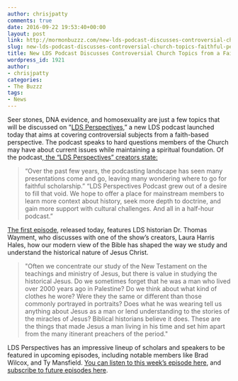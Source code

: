```yaml
---
author: chrisjpatty
comments: true
date: 2016-09-22 19:53:40+00:00
layout: post
link: http://mormonbuzzz.com/new-lds-podcast-discusses-controversial-church-topics-faithful-perspective/
slug: new-lds-podcast-discusses-controversial-church-topics-faithful-perspective
title: New LDS Podcast Discusses Controversial Church Topics from a Faithful Perspective
wordpress_id: 1921
author:
- chrisjpatty
categories:
- The Buzzz
tags:
- News
---
```


Seer stones, DNA evidence, and homosexuality are just a few topics that will be discussed on "[LDS Perspectives](http://www.ldsperspectives.com/),” a new LDS podcast launched today that aims at covering controversial subjects from a faith-based perspective. The podcast speaks to hard questions members of the Church may have about current issues while maintaining a spiritual foundation. Of the podcast,[ the “LDS Perspectives” creators state:
](http://www.ldsperspectives.com/podcasters/)




<blockquote>
	“Over the past few years, the podcasting landscape has seen many presentations come and go, leaving many wondering where to go for faithful scholarship.”
   “LDS Perspectives Podcast grew out of a desire to fill that void. We hope to offer a place for mainstream members to learn more context about history, seek more depth to doctrine, and gain more support with cultural challenges. And all in a half-hour podcast.”
</blockquote>




[The first episode](http://www.ldsperspectives.com/2016/09/19/episode-1-historical-jesus/), released today, features LDS historian Dr. Thomas Wayment, who discusses with one of the show’s creators, Laura Harris Hales, how our modern view of the Bible has shaped the way we study and understand the historical nature of Jesus Christ. 




<blockquote>"Often we concentrate our study of the New Testament on the teachings and ministry of Jesus, but there is value in studying the historical Jesus. Do we sometimes forget that he was a man who lived over 2000 years ago in Palestine? Do we think about what kind of clothes he wore? Were they the same or different than those commonly portrayed in portraits? Does what he was wearing tell us anything about Jesus as a man or lend understanding to the stories of the miracles of Jesus? Biblical historians believe it does. These are the things that made Jesus a man living in his time and set him apart from the many itinerant preachers of the period."</blockquote>




LDS Perspectives has an impressive lineup of scholars and speakers to be featured in upcoming episodes, including notable members like Brad Wilcox, and Ty Mansfield. [You can listen to this week’s episode here](http://traffic.libsyn.com/ldsperspectives/LDSP_-_Thom_Wayment_The_Historical_Jesus.mp3), and [subscribe to future episodes here](http://subscribeonandroid.com/ldsperspectives.com/feed/podcast).
